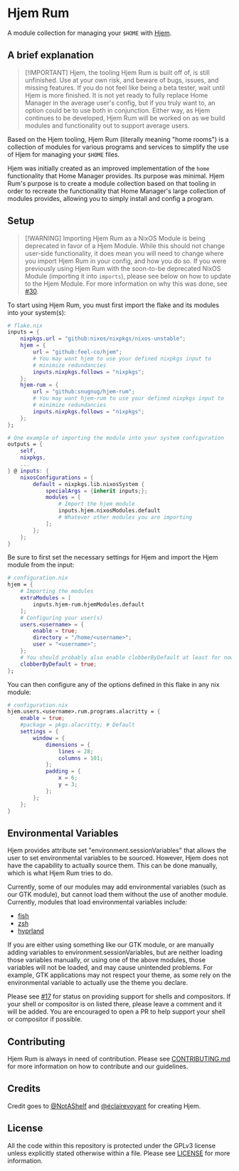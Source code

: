 # Hjem Rum

A module collection for managing your `$HOME` with [Hjem](https://github.com/feel-co/hjem).

## A brief explanation

> \[!IMPORTANT\]
> Hjem, the tooling Hjem Rum is built off of, is still unfinished. Use at your own risk, and beware of bugs, issues, and missing features. If you do not feel like being a beta tester, wait until Hjem is more finished. It is not yet ready to fully replace Home Manager in the average user's config, but if you truly want to, an option could be to use both in conjunction. Either way, as Hjem continues to be developed, Hjem Rum will be worked on as we build modules and functionality out to support average users.

Based on the Hjem tooling, Hjem Rum (literally meaning "home rooms") is a collection of modules for various programs and services to simplify the use of Hjem for managing your `$HOME` files.

Hjem was initially created as an improved implementation of the `home` functionality that Home Manager provides. Its purpose was minimal. Hjem Rum's purpose is to create a module collection based on that tooling in order to recreate the functionality that Home Manager's large collection of modules provides, allowing you to simply install and config a program.

## Setup

> \[!WARNING\]
> Importing Hjem Rum as a NixOS Module is being deprecated in favor of a Hjem Module. While this should not change user-side functionality, it does mean you will need to change where you import Hjem Rum in your config, and how you do so. If you were previously using Hjem Rum with the soon-to-be deprecated NixOS Module (importing it into `imports`), please see below on how to update to the Hjem Module. For more information on why this was done, see [#30](https://github.com/snugnug/hjem-rum/pull/30).

To start using Hjem Rum, you must first import the flake and its modules into your system(s):

```nix
# flake.nix
inputs = {
    nixpkgs.url = "github:nixos/nixpkgs/nixos-unstable";
    hjem = {
        url = "github:feel-co/hjem";
        # You may want hjem to use your defined nixpkgs input to
        # minimize redundancies
        inputs.nixpkgs.follows = "nixpkgs";
    };
    hjem-rum = {
        url = "github:snugnug/hjem-rum";
        # You may want hjem-rum to use your defined nixpkgs input to
        # minimize redundancies
        inputs.nixpkgs.follows = "nixpkgs";
    };
};

# One example of importing the module into your system configuration
outputs = {
    self,
    nixpkgs,
    ...
} @ inputs: {
    nixosConfigurations = {
        default = nixpkgs.lib.nixosSystem {
            specialArgs = {inherit inputs;};
            modules = [
                # Import the hjem module
                inputs.hjem.nixosModules.default
                # Whatever other modules you are importing
            ];
        };
    };
}
```

Be sure to first set the necessary settings for Hjem and import the Hjem module from the input:

```nix
# configuration.nix
hjem = {
    # Importing the modules
    extraModules = [
        inputs.hjem-rum.hjemModules.default
    ];
    # Configuring your user(s)
    users.<username> = {
        enable = true;
        directory = "/home/<username>";
        user = "<username>";
    };
    # You should probably also enable clobberByDefault at least for now.
    clobberByDefault = true;
};
```

You can then configure any of the options defined in this flake in any nix module:

```nix
# configuration.nix
hjem.users.<username>.rum.programs.alacritty = {
    enable = true;
    #package = pkgs.alacritty; # Default
    settings = {
        window = {
            dimensions = {
                lines = 28;
                columns = 101;
            };
            padding = {
                x = 6;
                y = 3;
            };
        };
    };
}
```

## Environmental Variables

Hjem provides attribute set "environment.sessionVariables" that allows the user to set environmental variables to be sourced. However, Hjem does not have the capability to actually source them. This can be done manually, which is what Hjem Rum tries to do.

Currently, some of our modules may add environmental variables (such as our GTK module), but cannot load them without the use of another module. Currently, modules that load environmental variables include:

- [fish](modules/collection/programs/fish.nix)
- [zsh](modules/collection/programs/zsh.nix)
- [hyprland](modules/collection/programs/hyprland.nix)

If you are either using something like our GTK module, or are manually adding variables to environment.sessionVariables, but are neither loading those variables manually, or using one of the above modules, those variables will not be loaded, and may cause unintended problems. For example, GTK applications may not respect your theme, as some rely on the environmental variable to actually use the theme you declare.

Please see [#17](https://github.com/snugnug/hjem-rum/issues/17) for status on providing support for shells and compositors. If your shell or compositor is on listed there, please leave a comment and it will be added. You are encouraged to open a PR to help support your shell or compositor if possible.

## Contributing

Hjem Rum is always in need of contribution. Please see [CONTRIBUTING.md](./docs/CONTRIBUTING.md) for more information on how to contribute and our guidelines.

## Credits

Credit goes to [@NotAShelf](https://github.com/NotAShelf) and [@éclairevoyant](https://github.com/eclairevoyant) for creating Hjem.

## License

All the code within this repository is protected under the GPLv3 license unless explicitly stated otherwise within a file. Please see [LICENSE](LICENSE) for more information.
